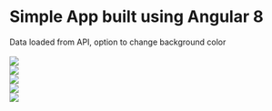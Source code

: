 # Simple App built using Angular 8
Data loaded from API, option to change background color
<br />
<br />
<img src="https://i.imgur.com/kfo9vEH.png">
<br />
<img src="https://i.imgur.com/klkEVQf.png">
<br />
<img src="https://i.imgur.com/ZLEtVRB.png">
<br />
<img src="https://i.imgur.com/zNA1t3n.png">
<br />
<img src="https://i.imgur.com/VFLa1Fi.png">
